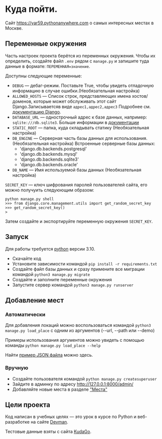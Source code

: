 # Куда пойти.

Cайт https://yar59.pythonanywhere.com о самых интересных местах в Москве.

## Переменные окружения

Часть настроек проекта берётся из переменных окружения. Чтобы их определить, создайте файл `.env` рядом с `manage.py` и запишите туда данные в формате: `ПЕРЕМЕННАЯ=значение`.

Доступны следующие переменные:
- `DEBUG` — дебаг-режим. Поставьте True, чтобы увидеть отладочную информацию в случае ошибки.(Необязательная настройка)
- `ALLOWED_HOSTS` — Список строк, представляющих имена хостов/доменов, которые может обслуживать этот сайт Django.Записываетсяв виде `адрес1,адрес2,адрес3` Подробнее см. [документацию Django](https://docs.djangoproject.com/en/3.1/ref/settings/#allowed-hosts).
- `DATABASE_URL` — однострочный адрес к базе данных, например: `sqlite:///db.sqlite3`. Больше информации в [документации](https://github.com/jacobian/dj-database-url)
- `STATIC_ROOT` — папка, куда складывать статику (Необязательная настройка)
- `DB_ENGINE` — Серверная часть базы данных для использования. (Необязательная настройка)
Встроенные серверные базы данных:
  - 'django.db.backends.postgresql'
  - 'django.db.backends.mysql'
  - 'django.db.backends.sqlite3'
  - 'django.db.backends.oracle'
- `DB_NAME` — Имя используемой базы данных (Необязательная настройка)

`SECRET_KEY` — ключ шифрования паролей пользователей сайта, его можно получуить следуюющим образом:
```
python manage.py shell
>>> from django.core.management.utils import get_random_secret_key
>>> get_random_secret_key()
> 
```
Затем создайте и экспортируйте переменную окружения `SECRET_KEY`.

## Запуск
Для работы требуется [python](https://www.python.org/) версии 3.10. 
- Скачайте код
- Установите зависимости командой `pip install -r requirements.txt`
- Создайте файл базы данных и сразу примените все миграции командой `python3 manage.py migrate`
- Создайте и заполните переменные окружения
- Запустите сервер командой `python3 manage.py runserver`


## Добавление мест

### Автоматически

Для добавления локаций можно воспользоваться командой `python3 manage.py load_place` с одним из аргументов (--url, --path или --demo)

Примеры использования аргументов можно увидеть с помощью команды `python manage.py load_place --help`

Найти [пример JSON файла](https://raw.githubusercontent.com/devmanorg/where-to-go-places/master/places/%D0%90%D1%80%D1%82-%D0%BF%D1%80%D0%BE%D1%81%D1%82%D1%80%D0%B0%D0%BD%D1%81%D1%82%D0%B2%D0%BE%20%C2%AB%D0%91%D1%83%D0%BD%D0%BA%D0%B5%D1%80%20703%C2%BB.json) можно здесь.  

### Вручную
- Создайте пользователя командой `python manage.py createsuperuser`
- Зайдите в админку по адресу http://127.0.0.1:8000/admin/
- Добавляйте новые места в разделе ["Места"](http://127.0.0.1:8000/admin/places/place/)

## Цели проекта

Код написан в учебных целях — это урок в курсе по Python и веб-разработке на сайте [Devman](https://dvmn.org).

Тестовые данные взяты с сайта [KudaGo](https://kudago.com).